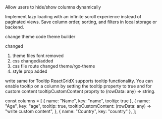 Allow users to hide/show columns dynamically

<!-- Allow users to sort by multiple columns -->

Implement lazy loading with an infinite scroll experience instead of paginated views.
Save column order, sorting, and filters in local storage or backend.

<!-- clear sorting popup (important) -->

change theme code
theme builder
<!-- row checkbox selection (single/all) (important) -->

<!-- column width (important) -->



changed 
1. theme files font removed 
2. css changed/added
3. css file route changed theme/rgx-theme
4. style prop added


write same for Tooltip
ReactGridX supports tooltip functionality. You can enable tooltip on a column by setting the tooltip property to true and for custom content tooltipCustomContent proprty to (rowData: any) => string.

const columns = [
  { name: "Name", key: "name", tooltip: true },
  {
    name: "Age",
    key: "age",
    tooltip: true,
    tooltipCustomContent: (rowData: any) => "write custom content",
  },
  { name: "Country", key: "country" },
];